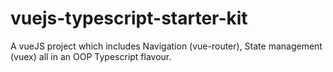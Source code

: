 # vuejs-typescript-starter-kit
A vueJS project which includes Navigation (vue-router), State management (vuex) all in an OOP Typescript flavour.
